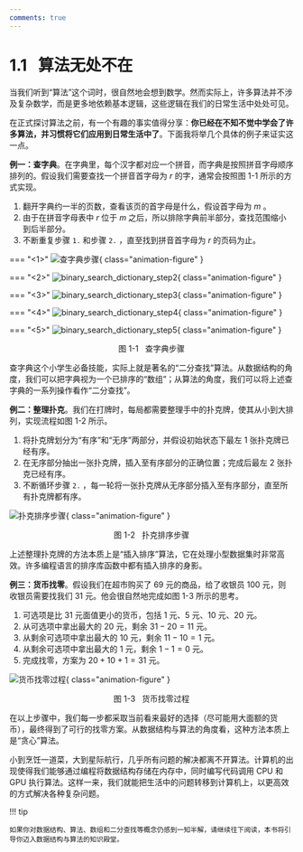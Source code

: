 ```yaml
---
comments: true
---
```


# 1.1 &nbsp; 算法无处不在

当我们听到“算法”这个词时，很自然地会想到数学。然而实际上，许多算法并不涉及复杂数学，而是更多地依赖基本逻辑，这些逻辑在我们的日常生活中处处可见。

在正式探讨算法之前，有一个有趣的事实值得分享：**你已经在不知不觉中学会了许多算法，并习惯将它们应用到日常生活中了**。下面我将举几个具体的例子来证实这一点。

**例一：查字典**。在字典里，每个汉字都对应一个拼音，而字典是按照拼音字母顺序排列的。假设我们需要查找一个拼音首字母为 $r$ 的字，通常会按照图 1-1 所示的方式实现。

1. 翻开字典约一半的页数，查看该页的首字母是什么，假设首字母为 $m$ 。
2. 由于在拼音字母表中 $r$ 位于 $m$ 之后，所以排除字典前半部分，查找范围缩小到后半部分。
3. 不断重复步骤 `1.` 和步骤 `2.` ，直至找到拼音首字母为 $r$ 的页码为止。

=== "<1>"
    ![查字典步骤](algorithms_are_everywhere.assets/binary_search_dictionary_step1.png){ class="animation-figure" }

=== "<2>"
    ![binary_search_dictionary_step2](algorithms_are_everywhere.assets/binary_search_dictionary_step2.png){ class="animation-figure" }

=== "<3>"
    ![binary_search_dictionary_step3](algorithms_are_everywhere.assets/binary_search_dictionary_step3.png){ class="animation-figure" }

=== "<4>"
    ![binary_search_dictionary_step4](algorithms_are_everywhere.assets/binary_search_dictionary_step4.png){ class="animation-figure" }

=== "<5>"
    ![binary_search_dictionary_step5](algorithms_are_everywhere.assets/binary_search_dictionary_step5.png){ class="animation-figure" }

<p align="center"> 图 1-1 &nbsp; 查字典步骤 </p>

查字典这个小学生必备技能，实际上就是著名的“二分查找”算法。从数据结构的角度，我们可以把字典视为一个已排序的“数组”；从算法的角度，我们可以将上述查字典的一系列操作看作“二分查找”。

**例二：整理扑克**。我们在打牌时，每局都需要整理手中的扑克牌，使其从小到大排列，实现流程如图 1-2 所示。

1. 将扑克牌划分为“有序”和“无序”两部分，并假设初始状态下最左 1 张扑克牌已经有序。
2. 在无序部分抽出一张扑克牌，插入至有序部分的正确位置；完成后最左 2 张扑克已经有序。
3. 不断循环步骤 `2.` ，每一轮将一张扑克牌从无序部分插入至有序部分，直至所有扑克牌都有序。

![扑克排序步骤](algorithms_are_everywhere.assets/playing_cards_sorting.png){ class="animation-figure" }

<p align="center"> 图 1-2 &nbsp; 扑克排序步骤 </p>

上述整理扑克牌的方法本质上是“插入排序”算法，它在处理小型数据集时非常高效。许多编程语言的排序库函数中都有插入排序的身影。

**例三：货币找零**。假设我们在超市购买了 $69$ 元的商品，给了收银员 $100$ 元，则收银员需要找我们 $31$ 元。他会很自然地完成如图 1-3 所示的思考。

1. 可选项是比 $31$ 元面值更小的货币，包括 $1$ 元、$5$ 元、$10$ 元、$20$ 元。
2. 从可选项中拿出最大的 $20$ 元，剩余 $31 - 20 = 11$ 元。
3. 从剩余可选项中拿出最大的 $10$ 元，剩余 $11 - 10 = 1$ 元。
4. 从剩余可选项中拿出最大的 $1$ 元，剩余 $1 - 1 = 0$ 元。
5. 完成找零，方案为 $20 + 10 + 1 = 31$ 元。

![货币找零过程](algorithms_are_everywhere.assets/greedy_change.png){ class="animation-figure" }

<p align="center"> 图 1-3 &nbsp; 货币找零过程 </p>

在以上步骤中，我们每一步都采取当前看来最好的选择（尽可能用大面额的货币），最终得到了可行的找零方案。从数据结构与算法的角度看，这种方法本质上是“贪心”算法。

小到烹饪一道菜，大到星际航行，几乎所有问题的解决都离不开算法。计算机的出现使得我们能够通过编程将数据结构存储在内存中，同时编写代码调用 CPU 和 GPU 执行算法。这样一来，我们就能把生活中的问题转移到计算机上，以更高效的方式解决各种复杂问题。

!!! tip

    如果你对数据结构、算法、数组和二分查找等概念仍感到一知半解，请继续往下阅读，本书将引导你迈入数据结构与算法的知识殿堂。
